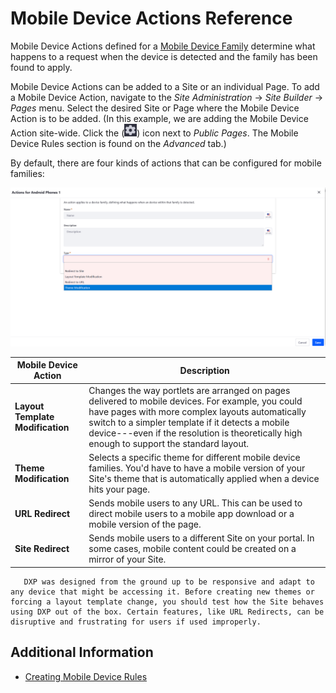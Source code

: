 # Mobile Device Actions Reference

Mobile Device Actions defined for a [Mobile Device Family](./creating-mobile-device-rules.md) determine what happens to a request when the device is detected and the family has been found to apply.

Mobile Device Actions can be added to a Site or an individual Page. To add a Mobile Device Action, navigate to the *Site Administration* &rarr; *Site Builder* &rarr; *Pages* menu. Select the desired Site or Page where the Mobile Device Action is to be added. (In this example, we are adding the Mobile Device Action site-wide. Click the (![Gear icon](../../images/icon-cog.png)) icon next to *Public Pages*. The Mobile Device Rules section is found on the *Advanced* tab.)

By default, there are four kinds of actions that can be configured for mobile families:

![Add a Mobile Device Action to a Site, Page Set, or Page.](./mobile-device-actions-reference/images/01.png)

| Mobile Device Action | Description |
| --- | --- |
| **Layout Template Modification** | Changes the way portlets are arranged on pages delivered to mobile devices. For example, you could have pages with more complex layouts automatically switch to a simpler template if it detects a mobile device---even if the resolution is theoretically high enough to support the standard layout. |
| **Theme Modification** | Selects a specific theme for different mobile device families. You'd have to have a mobile version of your Site's theme that is automatically applied when a device hits your page. |
| **URL Redirect** | Sends mobile users to any URL. This can be used to direct mobile users to a mobile app download or a mobile version of the page. |
| **Site Redirect** | Sends mobile users to a different Site on your portal. In some cases, mobile content could be created on a mirror of your Site. |

```tip::
   DXP was designed from the ground up to be responsive and adapt to any device that might be accessing it. Before creating new themes or forcing a layout template change, you should test how the Site behaves using DXP out of the box. Certain features, like URL Redirects, can be disruptive and frustrating for users if used improperly.
```

## Additional Information

* [Creating Mobile Device Rules](./creating-mobile-device-rules.md)
